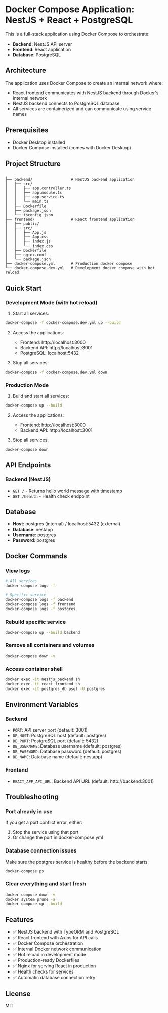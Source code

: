 # Docker Compose Application: NestJS + React + PostgreSQL

This is a full-stack application using Docker Compose to orchestrate:
- **Backend**: NestJS API server
- **Frontend**: React application
- **Database**: PostgreSQL

## Architecture

The application uses Docker Compose to create an internal network where:
- React frontend communicates with NestJS backend through Docker's internal network
- NestJS backend connects to PostgreSQL database
- All services are containerized and can communicate using service names

## Prerequisites

- Docker Desktop installed
- Docker Compose installed (comes with Docker Desktop)

## Project Structure

```
.
├── backend/                 # NestJS backend application
│   ├── src/
│   │   ├── app.controller.ts
│   │   ├── app.module.ts
│   │   ├── app.service.ts
│   │   └── main.ts
│   ├── Dockerfile
│   ├── package.json
│   └── tsconfig.json
├── frontend/                # React frontend application
│   ├── public/
│   ├── src/
│   │   ├── App.js
│   │   ├── App.css
│   │   ├── index.js
│   │   └── index.css
│   ├── Dockerfile
│   ├── nginx.conf
│   └── package.json
├── docker-compose.yml       # Production docker compose
└── docker-compose.dev.yml   # Development docker compose with hot reload

```

## Quick Start

### Development Mode (with hot reload)

1. Start all services:
```bash
docker-compose -f docker-compose.dev.yml up --build
```

2. Access the applications:
   - Frontend: http://localhost:3000
   - Backend API: http://localhost:3001
   - PostgreSQL: localhost:5432

3. Stop all services:
```bash
docker-compose -f docker-compose.dev.yml down
```

### Production Mode

1. Build and start all services:
```bash
docker-compose up --build
```

2. Access the applications:
   - Frontend: http://localhost:3000
   - Backend API: http://localhost:3001

3. Stop all services:
```bash
docker-compose down
```

## API Endpoints

### Backend (NestJS)

- `GET /` - Returns hello world message with timestamp
- `GET /health` - Health check endpoint

## Database

- **Host**: postgres (internal) / localhost:5432 (external)
- **Database**: nestapp
- **Username**: postgres
- **Password**: postgres

## Docker Commands

### View logs
```bash
# All services
docker-compose logs -f

# Specific service
docker-compose logs -f backend
docker-compose logs -f frontend
docker-compose logs -f postgres
```

### Rebuild specific service
```bash
docker-compose up --build backend
```

### Remove all containers and volumes
```bash
docker-compose down -v
```

### Access container shell
```bash
docker exec -it nestjs_backend sh
docker exec -it react_frontend sh
docker exec -it postgres_db psql -U postgres
```

## Environment Variables

### Backend
- `PORT`: API server port (default: 3001)
- `DB_HOST`: PostgreSQL host (default: postgres)
- `DB_PORT`: PostgreSQL port (default: 5432)
- `DB_USERNAME`: Database username (default: postgres)
- `DB_PASSWORD`: Database password (default: postgres)
- `DB_NAME`: Database name (default: nestapp)

### Frontend
- `REACT_APP_API_URL`: Backend API URL (default: http://backend:3001)

## Troubleshooting

### Port already in use
If you get a port conflict error, either:
1. Stop the service using that port
2. Or change the port in docker-compose.yml

### Database connection issues
Make sure the postgres service is healthy before the backend starts:
```bash
docker-compose ps
```

### Clear everything and start fresh
```bash
docker-compose down -v
docker system prune -a
docker-compose up --build
```

## Features

- ✅ NestJS backend with TypeORM and PostgreSQL
- ✅ React frontend with Axios for API calls
- ✅ Docker Compose orchestration
- ✅ Internal Docker network communication
- ✅ Hot reload in development mode
- ✅ Production-ready Dockerfiles
- ✅ Nginx for serving React in production
- ✅ Health checks for services
- ✅ Automatic database connection retry

## License

MIT